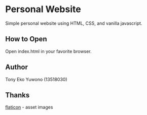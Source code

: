 # Personal Website

Simple personal website using HTML, CSS, and vanilla javascript.

## How to Open

Open index.html in your favorite browser.

## Author

Tony Eko Yuwono (13518030)

## Thanks

[flaticon](https://www.flaticon.com/) - asset images
